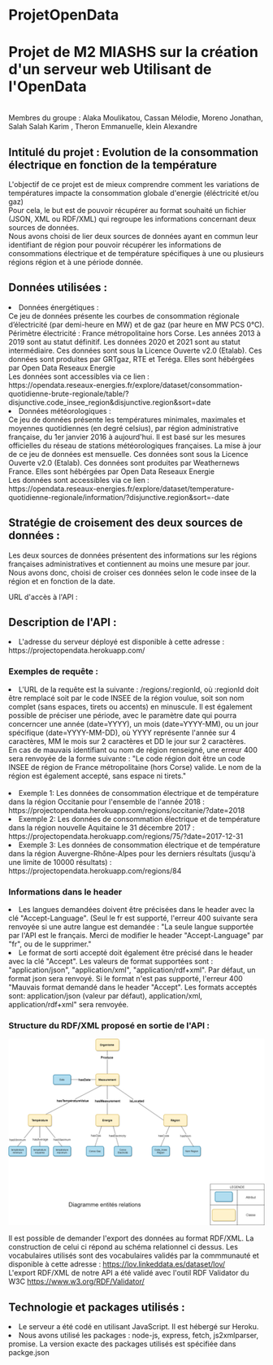 # ProjetOpenData
<h1> Projet de M2 MIASHS sur la création d'un serveur web Utilisant de l'OpenData </h1> <br>
Membres du groupe : Alaka Moulikatou, Cassan Mélodie, Moreno Jonathan, Salah Salah Karim , Theron Emmanuelle, klein Alexandre  <br>
<h2>Intitulé du projet : Evolution de la consommation électrique en fonction de la température </h2>
L'objectif de ce projet est de mieux comprendre comment les variations de températures impacte la consommation globale d'energie (éléctricité et/ou gaz) <br>
Pour cela, le but est de  pouvoir récupérer au format souhaité un fichier (JSON, XML ou RDF/XML) qui regroupe les informations concernant deux sources de données. <br>
Nous avons choisi de lier deux sources de données ayant en commun leur identifiant de région pour pouvoir récupérer les informations de consommations électrique et de température spécifiques à une ou plusieurs régions région et à une période donnée.<br>
<h2> Données utilisées : </h2>
  <li> Données énergétiques : <br>
  Ce jeu de données présente les courbes de consommation régionale d’électricité (par demi-heure en MW) et de gaz (par heure en MW PCS 0°C).
Périmètre électricité : France métropolitaine hors Corse. Les années 2013 à 2019 sont au statut définitif. Les données 2020 et 2021 sont au statut intermédiaire.
  Ces données sont sous la Licence Ouverte v2.0 (Etalab).
  Ces données sont produites par GRTgaz, RTE et Teréga. Elles sont hébérgées par Open Data Reseaux Energie<br>
 Les données sont accessibles via ce lien : <br>
  <href> https://opendata.reseaux-energies.fr/explore/dataset/consommation-quotidienne-brute-regionale/table/?disjunctive.code_insee_region&disjunctive.region&sort=date </href>

</li>
  <li> Données météorologiques : <br>
  Ce jeu de données présente les températures minimales, maximales et moyennes quotidiennes (en degré celsius), par région administrative française, du 1er janvier 2016 à aujourd'hui. Il est basé sur les mesures officielles du réseau de stations météorologiques françaises. La mise à jour de ce jeu de données est mensuelle. 
  Ces données sont sous la Licence Ouverte v2.0 (Etalab).
  Ces données sont produites par Weathernews France. Elles sont hébérgées par Open Data Reseaux Energie<br>Les données sont accessibles via ce lien : <br>
  <href>https://opendata.reseaux-energies.fr/explore/dataset/temperature-quotidienne-regionale/information/?disjunctive.region&sort=-date</href> <br>

</li>

  <h2> Stratégie de croisement des deux sources de données : </h2>
  Les deux sources de données présentent des informations sur les régions françaises administratives et contiennent  au moins une mesure par jour. Nous avons donc, choisi de croiser ces données selon le code insee de la région et en fonction de la date. <br>
  

URL d'accès à l'API : <br>
 <h2> Description de l'API : </h2>
  <li> L'adresse du serveur déployé est disponible à cette adresse : <href> https://projectopendata.herokuapp.com/ </href>
  <h3> Exemples de requête : </h3>
  
</li>
</div>
 <div>   
     <li>L'URL de la requête est la suivante : /regions/:regionId, où :regionId doit être remplacé soit par le code INSEE de la région voulue, soit son nom complet (sans espaces, tirets ou accents) en minuscule. Il est également possible de préciser une période, avec le paramètre date qui pourra concerncer une année (date=YYYY), un mois (date=YYYY-MM), ou un jour spécifique (date=YYYY-MM-DD), où YYYY représente l'année sur 4 caractères, MM le mois sur 2 caractères et DD le jour sur 2 caractères.<br>
  En cas de mauvais identifiant ou nom de région renseigné, une erreur 400 sera renvoyée de la forme suivante : "Le code région doit être un code INSEE de région de France métropolitaine (hors Corse) valide. Le nom de la région est également accepté, sans espace ni tirets."</li> <br>
</div>
  
<li> Exemple 1: Les données de consommation électrique et de température dans la région Occitanie pour l'ensemble de l'année 2018 : <br>
https://projectopendata.herokuapp.com/regions/occitanie/?date=2018
</li>
    
 <li> Exemple 2: Les données de consommation électrique et de température dans la région nouvelle Aquitaine le 31 décembre 2017 : <br>
 https://projectopendata.herokuapp.com/regions/75/?date=2017-12-31
 </li>
    
  <li> Exemple 3: Les données de consommation électrique et de température dans la région Auvergne-Rhône-Alpes pour les derniers résultats (jusqu'à une limite de 10000 résultats) : <br>
  https://projectopendata.herokuapp.com/regions/84
  </li>
<div>    
 <h3> Informations dans le header </h3>
 </div>   
 <li>Les langues demandées doivent être précisées dans le header avec la clé "Accept-Language". (Seul le fr est supporté, l'erreur 400 suivante sera renvoyée si une autre langue est demandée : "La seule langue supportée par l'API est le français. Merci de modifier le header "Accept-Language" par "fr", ou de le supprimer." </li>
 <div>   
     <li>Le format de sorti accepté doit également être précisé dans le header avec la clé "Accept". Les valeurs de format supportées sont : "application/json", "application/xml", "application/rdf+xml". Par défaut, un format json sera renvoyé. Si le format n'est pas supporté, l'erreur 400 "Mauvais format demandé dans le header "Accept". Les formats acceptés sont: application/json (valeur par défaut), application/xml, application/rdf+xml" sera renvoyée.
   <h3> Structure du RDF/XML proposé en sortie de l'API : </h3>
  
  ![Schéma](Shema_rel.png)
  
  Il est possible de demander l'export des données au format RDF/XML. La construction de celui ci répond au schéma relationnel ci dessus. Les vocabulaires utilisés sont des vocabulaires validés par la commmunauté et disponible à cette adresse : <href>https://lov.linkeddata.es/dataset/lov/</href> <br>
  L'export RDF/XML de notre API a été validé avec l'outil RDF Validator du W3C <href>https://www.w3.org/RDF/Validator/</href> <br>
  
  <h2> Technologie et packages utilisés : </h2>
  <li> Le serveur a été codé en utilisant JavaScript. Il est hébergé sur Heroku. </li>
  <li> Nous avons utilisé les packages : node-js, express, fetch, js2xmlparser, promise. La version exacte des packages utilisés est spécifiée dans packge.json

    
  
  
  
 
  
  
  
